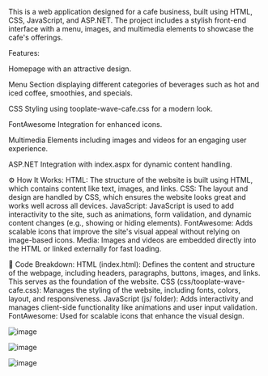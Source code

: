 This is a web application designed for a cafe business, built using HTML, CSS, JavaScript, and ASP.NET. The project includes a stylish front-end interface with a menu, images, and multimedia elements to showcase the cafe's offerings.

Features:

Homepage with an attractive design.

Menu Section displaying different categories of beverages such as hot and iced coffee, smoothies, and specials.

CSS Styling using tooplate-wave-cafe.css for a modern look.

FontAwesome Integration for enhanced icons.

Multimedia Elements including images and videos for an engaging user experience.

ASP.NET Integration with index.aspx for dynamic content handling.

⚙️ How It Works:
HTML: The structure of the website is built using HTML, which contains content like text, images, and links.
CSS: The layout and design are handled by CSS, which ensures the website looks great and works well across all devices.
JavaScript: JavaScript is used to add interactivity to the site, such as animations, form validation, and dynamic content changes (e.g., showing or hiding elements).
FontAwesome: Adds scalable icons that improve the site's visual appeal without relying on image-based icons.
Media: Images and videos are embedded directly into the HTML or linked externally for fast loading.

📜 Code Breakdown:
HTML (index.html): Defines the content and structure of the webpage, including headers, paragraphs, buttons, images, and links. This serves as the foundation of the website.
CSS (css/tooplate-wave-cafe.css): Manages the styling of the website, including fonts, colors, layout, and responsiveness.
JavaScript (js/ folder): Adds interactivity and manages client-side functionality like animations and user input validation.
FontAwesome: Used for scalable icons that enhance the visual design.


![image](https://github.com/user-attachments/assets/8ed1224e-f877-4081-bba9-d488411d446b)


![image](https://github.com/user-attachments/assets/202f3ec6-3f6a-4220-9cea-f036915c3103)


![image](https://github.com/user-attachments/assets/b0d5b8f3-c273-4556-8565-18f048ee68fa)


